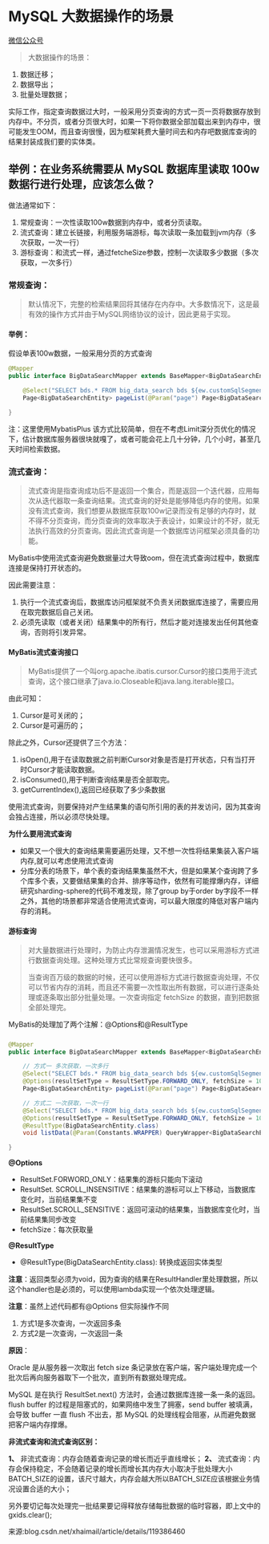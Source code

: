 # MySQL 大数据操作的场景
[微信公众号](https://mp.weixin.qq.com/s/Te8fG-ayiNB0yXl2DCagyw)

> 大数据操作的场景：

1. 数据迁移；
2. 数据导出；
3. 批量处理数据；

  实际工作，指定查询数据过大时，一般采用分页查询的方式一页一页将数据存放到内存中。不分页，或者分页很大时，如果一下将你数据全部加载出来到内存中，很可能发生OOM，而且查询很慢，因为框架耗费大量时间去和内存吧数据库查询的结果封装成我们要的实体类。

## 举例：在业务系统需要从 MySQL 数据库里读取 100w 数据行进行处理，应该怎么做？
  做法通常如下：

1.   常规查询：一次性读取100w数据到内存中，或者分页读取。
2.   流式查询：建立长链接，利用服务端游标，每次读取一条加载到jvm内存（多次获取，一次一行）
3.   游标查询：和流式一样，通过fetcheSize参数，控制一次读取多少数据（多次获取，一次多行）

### 常规查询：

> 默认情况下，完整的检索结果回将其储存在内存中。大多数情况下，这是最有效的操作方式并由于MySQL网络协议的设计，因此更易于实现。

#### 举例：

假设单表100w数据，一般采用分页的方式查询

```java
@Mapper
public interface BigDataSearchMapper extends BaseMapper<BigDataSearchEntity> {

    @Select("SELECT bds.* FROM big_data_search bds ${ew.customSqlSegment} ")
    Page<BigDataSearchEntity> pageList(@Param("page") Page<BigDataSearchEntity> page, @Param(Constants.WRAPPER) QueryWrapper<BigDataSearchEntity> queryWrapper);

}
```
注：这里使用MybatisPlus
该方式比较简单，但在不考虑Limit深分页优化的情况下，估计数据库服务器很块就嘎了，或者可能会花上几十分钟，几个小时，甚至几天时间检索数据。



### 流式查询：
> 流式查询是指查询成功后不是返回一个集合，而是返回一个迭代器，应用每次从迭代器取一条查询结果。流式查询的好处是能够降低内存的使用。如果没有流式查询，我们想要从数据库获取100w记录而没有足够的内存时，就不得不分页查询，而分页查询的效率取决于表设计，如果设计的不好，就无法执行高效的分页查询。因此流式查询是一个数据库访问框架必须具备的功能。
> 
MyBatis中使用流式查询避免数据量过大导致oom，但在流式查询过程中，数据库连接是保持打开状态的。

因此需要注意：

1. 执行一个流式查询后，数据库访问框架就不负责关闭数据库连接了，需要应用在取完数据后自己关闭。
2. 必须先读取（或者关闭）结果集中的所有行，然后才能对连接发出任何其他查询，否则将引发异常。



#### MyBatis流式查询接口

> MyBatis提供了一个叫org.apache.ibatis.cursor.Cursor的接口类用于流式查询，这个接口继承了java.io.Closeable和java.lang.iterable接口。

由此可知：

1. Cursor是可关闭的；
2. Cursor是可遍历的；

除此之外，Cursor还提供了三个方法：

1. isOpen(),用于在读取数据之前判断Cursor对象是否是打开状态，只有当打开时Cursor才能读取数据。
2. isConsumed(),用于判断查询结果是否全部取完。
3. getCurrentIndex(),返回已经获取了多少条数据

使用流式查询，则要保持对产生结果集的语句所引用的表的并发访问，因为其查询会独占连接，所以必须尽快处理。

**为什么要用流式查询**

- 如果又一个很大的查询结果需要遍历处理，又不想一次性将结果集装入客户端内存,就可以考虑使用流式查询
- 分库分表的场景下，单个表的查询结果集虽然不大，但是如果某个查询跨了多个库多个表，又要做结果集的合并、排序等动作，依然有可能撑爆内存，详细研究sharding-sphere的代码不难发现，除了group by于order by字段不一样之外，其他的场景都非常适合使用流式查询，可以最大限度的降低对客户端内存的消耗。



#### 游标查询

> 对大量数据进行处理时，为防止内存泄漏情况发生，也可以采用游标方式进行数据查询处理。这种处理方式比常规查询要快很多。
>
> 当查询百万级的数据的时候，还可以使用游标方式进行数据查询处理，不仅可以节省内存的消耗，而且还不需要一次性取出所有数据，可以进行逐条处理或逐条取出部分批量处理。一次查询指定 fetchSize 的数据，直到把数据全部处理完。

MyBatis的处理加了两个注解：@Options和@ResultType

##### 

```java
@Mapper
public interface BigDataSearchMapper extends BaseMapper<BigDataSearchEntity> {

    // 方式一 多次获取，一次多行
    @Select("SELECT bds.* FROM big_data_search bds ${ew.customSqlSegment} ")
    @Options(resultSetType = ResultSetType.FORWARD_ONLY, fetchSize = 1000000)
    Page<BigDataSearchEntity> pageList(@Param("page") Page<BigDataSearchEntity> page, @Param(Constants.WRAPPER) QueryWrapper<BigDataSearchEntity> queryWrapper);

    // 方式二 一次获取，一次一行
    @Select("SELECT bds.* FROM big_data_search bds ${ew.customSqlSegment} ")
    @Options(resultSetType = ResultSetType.FORWARD_ONLY, fetchSize = 100000)
    @ResultType(BigDataSearchEntity.class)
    void listData(@Param(Constants.WRAPPER) QueryWrapper<BigDataSearchEntity> queryWrapper, ResultHandler<BigDataSearchEntity> handler);

}
```

**@Options**

- ResultSet.FORWORD_ONLY：结果集的游标只能向下滚动
- ResultSet. SCROLL_INSENSITIVE：结果集的游标可以上下移动，当数据库变化时，当前结果集不变
- ResultSet.SCROLL_SENSITIVE：返回可滚动的结果集，当数据库变化时，当前结果集同步改变
- fetchSize：每次获取量

**@ResultType**

- @ResultType(BigDataSearchEntity.class): 转换成返回实体类型



**注意**：返回类型必须为void，因为查询的结果在ResultHandler里处理数据，所以这个handler也是必须的，可以使用lambda实现一个依次处理逻辑。

**注意**：虽然上述代码都有@Options 但实际操作不同

1. 方式1是多次查询，一次返回多条
2. 方式2是一次查询，一次返回一条

**原因**：


Oracle 是从服务器一次取出 fetch size 条记录放在客户端，客户端处理完成一个批次后再向服务器取下一个批次，直到所有数据处理完成。

MySQL 是在执行 ResultSet.next() 方法时，会通过数据库连接一条一条的返回。flush buffer 的过程是阻塞式的，如果网络中发生了拥塞，send buffer 被填满，会导致 buffer 一直 flush 不出去，那 MySQL 的处理线程会阻塞，从而避免数据把客户端内存撑爆。



**非流式查询和流式查询区别：**

**1、** 非流式查询：内存会随着查询记录的增长而近乎直线增长；
**2、** 流式查询：内存会保持稳定，不会随着记录的增长而增长其内存大小取决于批处理大小BATCH_SIZE的设置，该尺寸越大，内存会越大所以BATCH_SIZE应该根据业务情况设置合适的大小；

另外要切记每次处理完一批结果要记得释放存储每批数据的临时容器，即上文中的gxids.clear();

来源:blog.csdn.net/xhaimail/article/details/119386460
